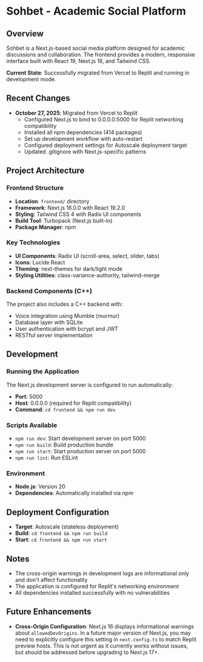 # Sohbet - Academic Social Platform

## Overview
Sohbet is a Next.js-based social media platform designed for academic discussions and collaboration. The frontend provides a modern, responsive interface built with React 19, Next.js 16, and Tailwind CSS.

**Current State**: Successfully migrated from Vercel to Replit and running in development mode.

## Recent Changes
- **October 27, 2025**: Migrated from Vercel to Replit
  - Configured Next.js to bind to 0.0.0.0:5000 for Replit networking compatibility
  - Installed all npm dependencies (414 packages)
  - Set up development workflow with auto-restart
  - Configured deployment settings for Autoscale deployment target
  - Updated .gitignore with Next.js-specific patterns

## Project Architecture

### Frontend Structure
- **Location**: `frontend/` directory
- **Framework**: Next.js 16.0.0 with React 19.2.0
- **Styling**: Tailwind CSS 4 with Radix UI components
- **Build Tool**: Turbopack (Next.js built-in)
- **Package Manager**: npm

### Key Technologies
- **UI Components**: Radix UI (scroll-area, select, slider, tabs)
- **Icons**: Lucide React
- **Theming**: next-themes for dark/light mode
- **Styling Utilities**: class-variance-authority, tailwind-merge

### Backend Components (C++)
The project also includes a C++ backend with:
- Voice integration using Mumble (murmur)
- Database layer with SQLite
- User authentication with bcrypt and JWT
- RESTful server implementation

## Development

### Running the Application
The Next.js development server is configured to run automatically:
- **Port**: 5000
- **Host**: 0.0.0.0 (required for Replit compatibility)
- **Command**: `cd frontend && npm run dev`

### Scripts Available
- `npm run dev`: Start development server on port 5000
- `npm run build`: Build production bundle
- `npm run start`: Start production server on port 5000
- `npm run lint`: Run ESLint

### Environment
- **Node.js**: Version 20
- **Dependencies**: Automatically installed via npm

## Deployment Configuration
- **Target**: Autoscale (stateless deployment)
- **Build**: `cd frontend && npm run build`
- **Start**: `cd frontend && npm run start`

## Notes
- The cross-origin warnings in development logs are informational only and don't affect functionality
- The application is configured for Replit's networking environment
- All dependencies installed successfully with no vulnerabilities

## Future Enhancements
- **Cross-Origin Configuration**: Next.js 16 displays informational warnings about `allowedDevOrigins`. In a future major version of Next.js, you may need to explicitly configure this setting in `next.config.ts` to match Replit preview hosts. This is not urgent as it currently works without issues, but should be addressed before upgrading to Next.js 17+.
